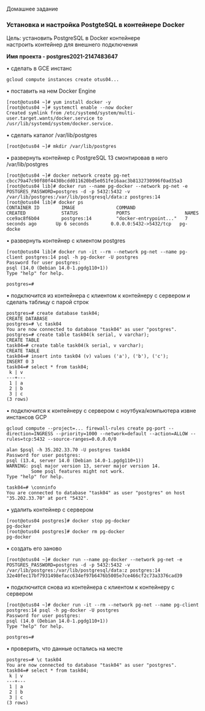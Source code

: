 Домашнее задание  
### Установка и настройка PostgteSQL в контейнере Docker  

Цель:
установить PostgreSQL в Docker контейнере  
настроить контейнер для внешнего подключения  

<b>Имя проекта - postgres2021-2147483647</b>

• сделать в GCE инстанс
```console
gcloud compute instances create otus04...
```
• поставить на нем Docker Engine  
```console
[root@otus04 ~]# yum install docker -y
[root@otus04 ~]# systemctl enable --now docker
Created symlink from /etc/systemd/system/multi-user.target.wants/docker.service to /usr/lib/systemd/system/docker.service.
```
• сделать каталог /var/lib/postgres  
```console
[root@otus04 ~]# mkdir /var/lib/postgres
```
• развернуть контейнер с PostgreSQL 13 смонтировав в него /var/lib/postgres  
```console
[root@otus04 ~]# docker network create pg-net
cbcc79a47c90f80f4430bcdd011620bd5e051fe16aac3b8132730996f0ad35a3
[root@otus04 lib]# docker run --name pg-docker --network pg-net -e POSTGRES_PASSWORD=postgres -d -p 5432:5432 -v /var/lib/postgres:/var/lib/postgresql/data:z postgres:14
[root@otus04 lib]# docker ps
CONTAINER ID        IMAGE               COMMAND                  CREATED             STATUS              PORTS                    NAMES
cce9ac8f6b04        postgres:14         "docker-entrypoint..."   7 seconds ago       Up 6 seconds        0.0.0.0:5432->5432/tcp   pg-docke
```
• развернуть контейнер с клиентом postgres  
```console
[root@otus04 lib]# docker run -it --rm --network pg-net --name pg-client postgres:14 psql -h pg-docker -U postgres
Password for user postgres: 
psql (14.0 (Debian 14.0-1.pgdg110+1))
Type "help" for help.

postgres=#
```
• подключится из контейнера с клиентом к контейнеру с сервером и сделать таблицу с парой строк  
```console
postgres=# create database task04;
CREATE DATABASE
postgres=# \c task04 
You are now connected to database "task04" as user "postgres".
postgres=# create table task04(k serial, v varchar);
CREATE TABLE
task04=# create table task04(k serial, v varchar);
CREATE TABLE
task04=# insert into task04 (v) values ('a'), ('b'), ('c');
INSERT 0 3
task04=# select * from task04;
 k | v 
---+---
 1 | a
 2 | b
 3 | c
(3 rows)
```
• подключится к контейнеру с сервером с ноутбука/компьютера извне инстансов GCP  
```console
gcloud compute --project=... firewall-rules create pg-port --direction=INGRESS --priority=1000 --network=default --action=ALLOW --rules=tcp:5432 --source-ranges=0.0.0.0/0

alan $psql -h 35.202.33.70 -U postgres task04
Password for user postgres: 
psql (13.4, server 14.0 (Debian 14.0-1.pgdg110+1))
WARNING: psql major version 13, server major version 14.
         Some psql features might not work.
Type "help" for help.

task04=# \conninfo 
You are connected to database "task04" as user "postgres" on host "35.202.33.70" at port "5432".
```
• удалить контейнер с сервером  
```console
[root@otus04 postgres]# docker stop pg-docker
pg-docker
[root@otus04 postgres]# docker rm pg-docker
pg-docker
```
• создать его заново  
```console
[root@otus04 ~]# docker run --name pg-docker --network pg-net -e POSTGRES_PASSWORD=postgres -d -p 5432:5432 -v /var/lib/postgres:/var/lib/postgresql/data:z postgres:14
32e40fec17bf7931498efacc634ef97b6476b5005e7ce466cf2c73a3376cad39
```
• подключится снова из контейнера с клиентом к контейнеру с сервером  
```console
[root@otus04 ~]# docker run -it --rm --network pg-net --name pg-client postgres:14 psql -h pg-docker -U postgres
Password for user postgres: 
psql (14.0 (Debian 14.0-1.pgdg110+1))
Type "help" for help.

postgres=#
```
• проверить, что данные остались на месте  
```console
postgres=# \c task04 
You are now connected to database "task04" as user "postgres".
task04=# select * from task04;
 k | v 
---+---
 1 | a
 2 | b
 3 | c
(3 rows)
```
